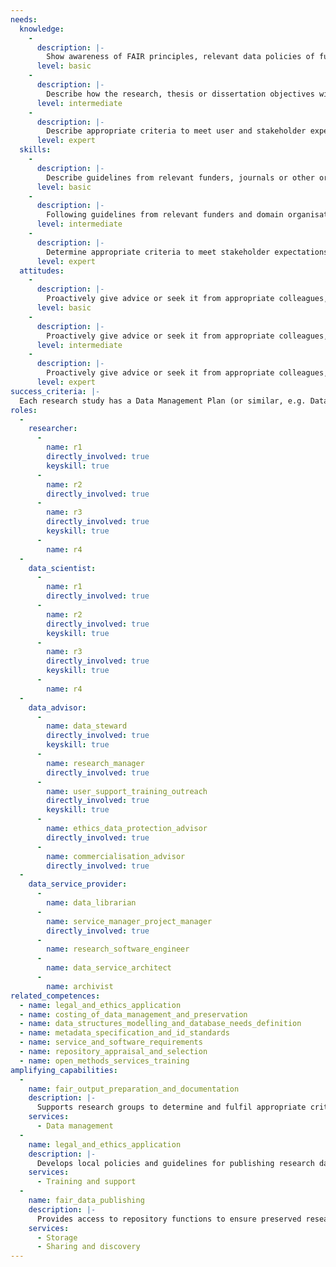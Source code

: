 ```yaml
---
needs: 
  knowledge: 
    - 
      description: |-
        Show awareness of FAIR principles, relevant data policies of funders or journals, and legal and ethical requirements. Understand why funders have these expectations, why scientific organisations and research institutions support them, and what should be covered in the Data Management Plan (DMP).
      level: basic
    - 
      description: |-
        Describe how the research, thesis or dissertation objectives will draw on sources of evidence or materials, the methods that will be applied, and how outputs.
      level: intermediate
    -
      description: |-
        Describe appropriate criteria to meet user and stakeholder expectations regarding implementation of FAIR principles, demonstrating in-depth understanding of data-driven research methods in your domain and the data sources, formats, and disciplinary norms applicable in your research field.
      level: expert
  skills:
    - 
      description: |-
        Describe guidelines from relevant funders, journals or other organisations representing your domain, and identify what data, software or other objects will be reused or created, and how in general terms the FAIR principles will be applied to them.
      level: basic
    - 
      description: |-
        Following guidelines from relevant funders and domain organisations, describe how relevant standards and services will be used to make data or code findable, accessible, interoperable and reusable, and who is responsible for this.
      level: intermediate
    - 
      description: |-
        Determine appropriate criteria to meet stakeholder expectations regarding implementation of FAIR principles. Initiate process for managing data, code, or other outputs across the research team. Develop templates and contribute to local guidance, aligning this with data policies and processes of the organisation and funders. Give support and supervision to team members, and contribute to support services through your peer network.
      level: expert
  attitudes:
    - 
      description: |-
        Proactively give advice or seek it from appropriate colleagues, data advisors and data service providers.
      level: basic
    - 
      description: |-
        Proactively give advice or seek it from appropriate colleagues, data advisors and data service providers.
      level: intermediate
    - 
      description: |-
        Proactively give advice or seek it from appropriate colleagues, data advisors and data service providers.
      level: expert
success_criteria: |-
  Each research study has a Data Management Plan (or similar, e.g. Data Stewardship Plan, Software Management Plan, or Outputs Management Plan) is produced and reviewed by the Principle Investigator, supervisor, or funder. It is referred to throughout the study it relates to, and updated if necessary. Updates include any significant changes in methods, standards, or services that have been or will be used to make outputs FAIR, or in responsibilities for these.
roles: 
  - 
    researcher: 
      - 
        name: r1
        directly_involved: true
        keyskill: true
      - 
        name: r2
        directly_involved: true
      - 
        name: r3
        directly_involved: true
        keyskill: true
      - 
        name: r4
  - 
    data_scientist: 
      - 
        name: r1
        directly_involved: true
      - 
        name: r2
        directly_involved: true
        keyskill: true
      - 
        name: r3
        directly_involved: true
        keyskill: true
      - 
        name: r4
  - 
    data_advisor: 
      - 
        name: data_steward
        directly_involved: true
        keyskill: true
      - 
        name: research_manager
        directly_involved: true
      - 
        name: user_support_training_outreach
        directly_involved: true
        keyskill: true
      - 
        name: ethics_data_protection_advisor
        directly_involved: true
      - 
        name: commercialisation_advisor
        directly_involved: true
  - 
    data_service_provider: 
      - 
        name: data_librarian
      - 
        name: service_manager_project_manager
        directly_involved: true
      - 
        name: research_software_engineer
      - 
        name: data_service_architect
      - 
        name: archivist
related_competences: 
  - name: legal_and_ethics_application
  - name: costing_of_data_management_and_preservation
  - name: data_structures_modelling_and_database_needs_definition
  - name: metadata_specification_and_id_standards
  - name: service_and_software_requirements
  - name: repository_appraisal_and_selection
  - name: open_methods_services_training
amplifying_capabilities: 
  - 
    name: fair_output_preparation_and_documentation
    description: |-
      Supports research groups to determine and fulfil appropriate criteria to reuse, manage, and share FAIR research outputs, and fulfil these expectations according to domain norms and standards.
    services: 
      - Data management
  - 
    name: legal_and_ethics_application
    description: |-
      Develops local policies and guidelines for publishing research data and related objects, and for selecting repositories that comply with relevant regulatory and policy frameworks.
    services: 
      - Training and support
  - 
    name: fair_data_publishing
    description: |-
      Provides access to repository functions to ensure preserved research objects remain FAIR for as long as required, enabling these functions to interoperate with other systems or processes that provide or extract information to maintain or enhance FAIRness of the research objects held.
    services: 
      - Storage
      - Sharing and discovery
---
```

